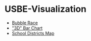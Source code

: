 # USBE-Visualization

- [Bubble Race](https://snychka.github.io/USBE-Visualization/BubbleRace/)
- ["3D" Bar Chart](https://snychka.github.io/USBE-Visualization/BarChart-DistrictEnrolment-xyz/)
- [School Districts Map](https://snychka.github.io/USBE-Visualization/SchoolDistrictMap)
